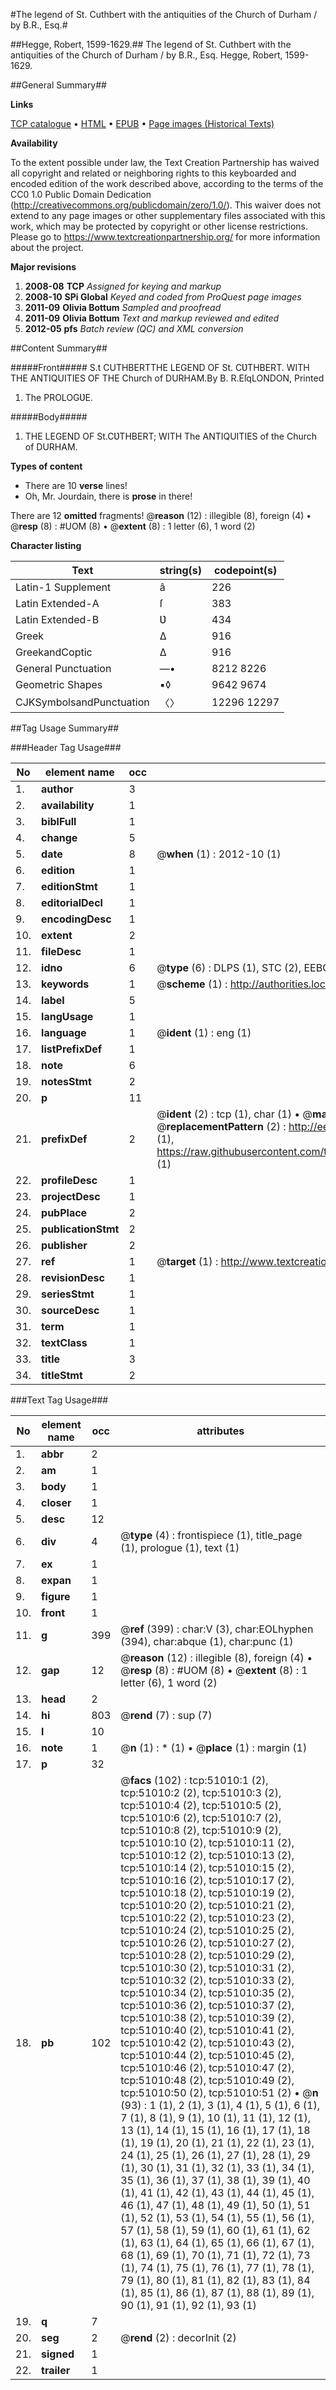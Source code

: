 #The legend of St. Cuthbert with the antiquities of the Church of Durham / by B.R., Esq.#

##Hegge, Robert, 1599-1629.##
The legend of St. Cuthbert with the antiquities of the Church of Durham / by B.R., Esq.
Hegge, Robert, 1599-1629.

##General Summary##

**Links**

[TCP catalogue](http://www.ota.ox.ac.uk/tcp/)  • 
[HTML](http://tei.it.ox.ac.uk/tcp/Texts-HTML/free/A43/A43253.html)  • 
[EPUB](http://tei.it.ox.ac.uk/tcp/Texts-EPUB/free/A43/A43253.epub) • 
[Page images (Historical Texts)](https://historicaltexts.jisc.ac.uk/eebo-11925646e)

**Availability**

To the extent possible under law, the Text Creation Partnership has waived all copyright and related or neighboring rights to this keyboarded and encoded edition of the work described above, according to the terms of the CC0 1.0 Public Domain Dedication (http://creativecommons.org/publicdomain/zero/1.0/). This waiver does not extend to any page images or other supplementary files associated with this work, which may be protected by copyright or other license restrictions. Please go to https://www.textcreationpartnership.org/ for more information about the project.

**Major revisions**

1. __2008-08__ __TCP__ *Assigned for keying and markup*
1. __2008-10__ __SPi Global__ *Keyed and coded from ProQuest page images*
1. __2011-09__ __Olivia Bottum__ *Sampled and proofread*
1. __2011-09__ __Olivia Bottum__ *Text and markup reviewed and edited*
1. __2012-05__ __pfs__ *Batch review (QC) and XML conversion*

##Content Summary##

#####Front#####
S.t CUTHBERTTHE LEGEND OF St. CƲTHBERT. WITH THE ANTIQUITIES OF THE Church of DURHAM.By B. R.EſqLONDON, Printed 
1. The PROLOGƲE.

#####Body#####

1. THE LEGEND OF St.CƲTHBERT; WITH The ANTIQUITIES of the Church of DURHAM.

**Types of content**

  * There are 10 **verse** lines!
  * Oh, Mr. Jourdain, there is **prose** in there!

There are 12 **omitted** fragments! 
 @__reason__ (12) : illegible (8), foreign (4)  •  @__resp__ (8) : #UOM (8)  •  @__extent__ (8) : 1 letter (6), 1 word (2)

**Character listing**


|Text|string(s)|codepoint(s)|
|---|---|---|
|Latin-1 Supplement|â|226|
|Latin Extended-A|ſ|383|
|Latin Extended-B|Ʋ|434|
|Greek|Δ|916|
|GreekandCoptic|Δ|916|
|General Punctuation|—•|8212 8226|
|Geometric Shapes|▪◊|9642 9674|
|CJKSymbolsandPunctuation|〈〉|12296 12297|

##Tag Usage Summary##

###Header Tag Usage###

|No|element name|occ|attributes|
|---|---|---|---|
|1.|__author__|3||
|2.|__availability__|1||
|3.|__biblFull__|1||
|4.|__change__|5||
|5.|__date__|8| @__when__ (1) : 2012-10 (1)|
|6.|__edition__|1||
|7.|__editionStmt__|1||
|8.|__editorialDecl__|1||
|9.|__encodingDesc__|1||
|10.|__extent__|2||
|11.|__fileDesc__|1||
|12.|__idno__|6| @__type__ (6) : DLPS (1), STC (2), EEBO-CITATION (1), OCLC (1), VID (1)|
|13.|__keywords__|1| @__scheme__ (1) : http://authorities.loc.gov/ (1)|
|14.|__label__|5||
|15.|__langUsage__|1||
|16.|__language__|1| @__ident__ (1) : eng (1)|
|17.|__listPrefixDef__|1||
|18.|__note__|6||
|19.|__notesStmt__|2||
|20.|__p__|11||
|21.|__prefixDef__|2| @__ident__ (2) : tcp (1), char (1)  •  @__matchPattern__ (2) : ([0-9\-]+):([0-9IVX]+) (1), (.+) (1)  •  @__replacementPattern__ (2) : http://eebo.chadwyck.com/downloadtiff?vid=$1&page=$2 (1), https://raw.githubusercontent.com/textcreationpartnership/Texts/master/tcpchars.xml#$1 (1)|
|22.|__profileDesc__|1||
|23.|__projectDesc__|1||
|24.|__pubPlace__|2||
|25.|__publicationStmt__|2||
|26.|__publisher__|2||
|27.|__ref__|1| @__target__ (1) : http://www.textcreationpartnership.org/docs/. (1)|
|28.|__revisionDesc__|1||
|29.|__seriesStmt__|1||
|30.|__sourceDesc__|1||
|31.|__term__|1||
|32.|__textClass__|1||
|33.|__title__|3||
|34.|__titleStmt__|2||


###Text Tag Usage###

|No|element name|occ|attributes|
|---|---|---|---|
|1.|__abbr__|2||
|2.|__am__|1||
|3.|__body__|1||
|4.|__closer__|1||
|5.|__desc__|12||
|6.|__div__|4| @__type__ (4) : frontispiece (1), title_page (1), prologue (1), text (1)|
|7.|__ex__|1||
|8.|__expan__|1||
|9.|__figure__|1||
|10.|__front__|1||
|11.|__g__|399| @__ref__ (399) : char:V (3), char:EOLhyphen (394), char:abque (1), char:punc (1)|
|12.|__gap__|12| @__reason__ (12) : illegible (8), foreign (4)  •  @__resp__ (8) : #UOM (8)  •  @__extent__ (8) : 1 letter (6), 1 word (2)|
|13.|__head__|2||
|14.|__hi__|803| @__rend__ (7) : sup (7)|
|15.|__l__|10||
|16.|__note__|1| @__n__ (1) : * (1)  •  @__place__ (1) : margin (1)|
|17.|__p__|32||
|18.|__pb__|102| @__facs__ (102) : tcp:51010:1 (2), tcp:51010:2 (2), tcp:51010:3 (2), tcp:51010:4 (2), tcp:51010:5 (2), tcp:51010:6 (2), tcp:51010:7 (2), tcp:51010:8 (2), tcp:51010:9 (2), tcp:51010:10 (2), tcp:51010:11 (2), tcp:51010:12 (2), tcp:51010:13 (2), tcp:51010:14 (2), tcp:51010:15 (2), tcp:51010:16 (2), tcp:51010:17 (2), tcp:51010:18 (2), tcp:51010:19 (2), tcp:51010:20 (2), tcp:51010:21 (2), tcp:51010:22 (2), tcp:51010:23 (2), tcp:51010:24 (2), tcp:51010:25 (2), tcp:51010:26 (2), tcp:51010:27 (2), tcp:51010:28 (2), tcp:51010:29 (2), tcp:51010:30 (2), tcp:51010:31 (2), tcp:51010:32 (2), tcp:51010:33 (2), tcp:51010:34 (2), tcp:51010:35 (2), tcp:51010:36 (2), tcp:51010:37 (2), tcp:51010:38 (2), tcp:51010:39 (2), tcp:51010:40 (2), tcp:51010:41 (2), tcp:51010:42 (2), tcp:51010:43 (2), tcp:51010:44 (2), tcp:51010:45 (2), tcp:51010:46 (2), tcp:51010:47 (2), tcp:51010:48 (2), tcp:51010:49 (2), tcp:51010:50 (2), tcp:51010:51 (2)  •  @__n__ (93) : 1 (1), 2 (1), 3 (1), 4 (1), 5 (1), 6 (1), 7 (1), 8 (1), 9 (1), 10 (1), 11 (1), 12 (1), 13 (1), 14 (1), 15 (1), 16 (1), 17 (1), 18 (1), 19 (1), 20 (1), 21 (1), 22 (1), 23 (1), 24 (1), 25 (1), 26 (1), 27 (1), 28 (1), 29 (1), 30 (1), 31 (1), 32 (1), 33 (1), 34 (1), 35 (1), 36 (1), 37 (1), 38 (1), 39 (1), 40 (1), 41 (1), 42 (1), 43 (1), 44 (1), 45 (1), 46 (1), 47 (1), 48 (1), 49 (1), 50 (1), 51 (1), 52 (1), 53 (1), 54 (1), 55 (1), 56 (1), 57 (1), 58 (1), 59 (1), 60 (1), 61 (1), 62 (1), 63 (1), 64 (1), 65 (1), 66 (1), 67 (1), 68 (1), 69 (1), 70 (1), 71 (1), 72 (1), 73 (1), 74 (1), 75 (1), 76 (1), 77 (1), 78 (1), 79 (1), 80 (1), 81 (1), 82 (1), 83 (1), 84 (1), 85 (1), 86 (1), 87 (1), 88 (1), 89 (1), 90 (1), 91 (1), 92 (1), 93 (1)|
|19.|__q__|7||
|20.|__seg__|2| @__rend__ (2) : decorInit (2)|
|21.|__signed__|1||
|22.|__trailer__|1||
